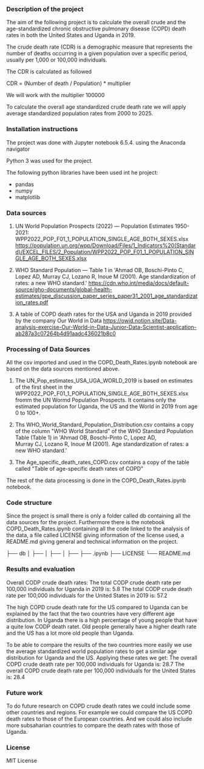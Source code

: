 ### Description of the project
The aim of the following project is to calculate the overall crude and the age-standardized chronic obstructive pulmonary disease (COPD) death rates in both the United States and Uganda in 2019.

The crude death rate (CDR) is a demographic measure that represents the number of deaths occurring in a given population over a specific period, usually per 1,000 or 100,000 individuals.

The CDR is calculated as followed

CDR = (Number of death / Population) * multiplier

We will work with the multiplier 100000

To calculate the overall age standardized crude death rate we will apply average standardized population rates from 2000 to 2025.

### Installation instructions
The project was done with Jupyter notebook 6.5.4. using the Anaconda navigator

Python 3 was used for the project.

The following python libraries have been used int he project:
 - pandas
 - numpy
 - matplotlib

### Data sources
1. UN World Population Prospects (2022) — Population Estimates 1950-2021: WPP2022_POP_F01_1_POPULATION_SINGLE_AGE_BOTH_SEXES.xlsx
  https://population.un.org/wpp/Download/Files/1_Indicators%20(Standard)/EXCEL_FILES/2_Population/WPP2022_POP_F01_1_POPULATION_SINGLE_AGE_BOTH_SEXES.xlsx
   
2. WHO Standard Population — Table 1 in 'Ahmad OB, Boschi-Pinto C, Lopez AD, Murray CJ, Lozano R, Inoue M (2001). Age standardization of rates: a new WHO standard.'
   https://cdn.who.int/media/docs/default-source/gho-documents/global-health-estimates/gpe_discussion_paper_series_paper31_2001_age_standardization_rates.pdf
  
3. A table of COPD death rates for the USA and Uganda in 2019 provided by the company Our World in Data
   https://owid.notion.site/Data-analysis-exercise-Our-World-in-Data-Junior-Data-Scientist-application-ab287a3c07264b4d91aadc436021b8c0

### Processing of Data Sources
All the csv imported and used in the COPD_Death_Rates.ipynb notebook are based on the data sources mentioned above. 

1. The UN_Pop_estimates_USA_UGA_WORLD_2019 is based on estimates of the first sheet in the WPP2022_POP_F01_1_POPULATION_SINGLE_AGE_BOTH_SEXES.xlsx fromm the UN Wormd Population Prospects. It 
   contains only the estimated population for Uganda, the US and the World in 2019 from age 0 to 100+.
   
2. Ths WHO_World_Standard_Population_Distribution.csv contains a copy of  the column "WHO World Standard" of the WHO Standard Population Table (Table 1) in 'Ahmad OB, Boschi-Pinto C, Lopez AD,     
   Murray CJ, Lozano R, Inoue M (2001). Age standardization of rates: a new WHO standard.'
 
3. The Age_specific_death_rates_COPD.csv contains a copy of the table called "Table of age-specific death rates of COPD"  

The rest of the data processing is done in the COPD_Death_Rates.ipynb notebook. 

### Code structure
Since the project is small there is only a folder called db containing all the data sources for the project. Furthermore there is the notebook COPD_Death_Rates.ipynb containing all the code linked to the analysis of the data, a file called LICENSE giving information of the license used, a README.md giving general and technical information on the project. 

├── db
│   ├── 
│   ├── 
│   ├── 
├── .ipynb
├── LICENSE
└── README.md

### Results and evaluation
Overall CODP crude death rates: 
The total CODP crude death rate per 100,000 individuals for Uganda in 2019 is: 5.8
The total CODP crude death rate per 100,000 individuals for the United States in 2019 is: 57.2

The high COPD crude death rate for the US compared to Uganda can be explained by the fact that the two countries have very different age distribution. In Uganda there is a high percentage of young people that have a quite low CODP death ratet. Old people generally have a higher death rate and the US has a lot more old people than Uganda.

To be able to compare the results of the two countries more easily we use the average standardized world population rates to get a similar age distribution for Uganda and the US. 
Applying these rates we get: 
The overall COPD crude death rate per 100,000 individuals for Uganda is: 28.7
The overall COPD crude death rate per 100,000 individuals for the United States is: 28.4

### Future work
To do future research on COPD crude death rates we could include some other countries and regions. For example we could compare the US COPD death rates to those of the European countries. And we could also include more subsaharian countries to compare the death rates with those of Uganda. 

### License
MIT License 

